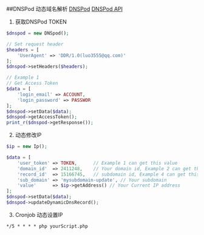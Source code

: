 ##DNSPod 动态域名解析
[DNSPod](https://www.dnspod.com/)
[DNSPod API](https://www.dnspod.com/docs/index.html)


1. 获取DNSPod TOKEN

```php
$dnspod = new DNSpod();

// Set request header
$headers = [
    'UserAgent' => 'DDR/1.0(luo3555@qq.com)'
];
$dnspod->setHeaders($headers);

// Example 1
// Get Access Token
$data = [
    'login_email' => ACCOUNT,
    'login_password' => PASSWOR
];
$dnspod->setData($data);
$dnspod->getAccessToken();
print_r($dnspod->getResponse());
```

2. 动态修改IP

```php
$ip = new Ip();

$data = [
    'user_token' => TOKEN,      // Example 1 can get this value
    'domain_id'  => 2411248,    // Your domain id, Example 2 can get this value
    'record_id'  => 15166745,   // subdomain id, Example 4 can get this value
    'sub_domain' => 'mysubdomain-update', // Your subdomain
    'value'      => $ip->getAddress() // Your Current IP address
];
$dnspod->setData($data);
$dnspod->updateDynamicDnsRecord();
```

3. Cronjob 动态设置IP

```shell
*/5 * * * * php yourScript.php
```